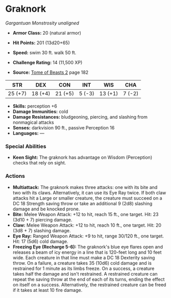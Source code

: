 # Graknork

*Gargantuan* *Monstrosity* *unaligned*

- **Armor Class:** 20 (natural armor)
- **Hit Points:** 201 (13d20+65)
- **Speed:** swim 30 ft. walk 50 ft.

- **Challenge Rating:** 14 (11,500 XP)
- **Source:** [Tome of Beasts 2](https://koboldpress.com/kpstore/product/tome-of-beasts-2-for-5th-edition) page 182

| STR | DEX | CON | INT | WIS | CHA |
| --- | --- | --- | --- | --- | --- |
| 25 (+7) | 18 (+4) | 21 (+5) | 5 (-3) | 13 (+1) | 7 (-2) |

- **Skills:** perception +6
- **Damage Immunities:** cold
- **Damage Resistances:** bludgeoning, piercing, and slashing from nonmagical attacks
- **Senses:** darkvision 90 ft., passive Perception 16
- **Languages:** —

### Special Abilities

- **Keen Sight:** The graknork has advantage on Wisdom (Perception) checks that rely on sight.

### Actions

- **Multiattack:** The graknork makes three attacks: one with its bite and two with its claws. Alternatively, it can use its Eye Ray twice. If both claw attacks hit a Large or smaller creature, the creature must succeed on a DC 18 Strength saving throw or take an additional 9 (2d8) slashing damage and be knocked prone.
- **Bite:** Melee Weapon Attack: +12 to hit, reach 15 ft., one target. Hit: 23 (3d10 + 7) piercing damage.
- **Claw:** Melee Weapon Attack: +12 to hit, reach 10 ft., one target. Hit: 20 (3d8 + 7) slashing damage.
- **Eye Ray:** Ranged Weapon Attack: +9 to hit, range 30/120 ft., one target. Hit: 17 (5d6) cold damage.
- **Freezing Eye (Recharge 5-6):** The graknork's blue eye flares open and releases a beam of icy energy in a line that is 120-feet long and 10 feet wide. Each creature in that line must make a DC 18 Dexterity saving throw. On a failure, a creature takes 35 (10d6) cold damage and is restrained for 1 minute as its limbs freeze. On a success, a creature takes half the damage and isn't restrained. A restrained creature can repeat the saving throw at the end of each of its turns, ending the effect on itself on a success. Alternatively, the restrained creature can be freed if it takes at least 10 fire damage.


